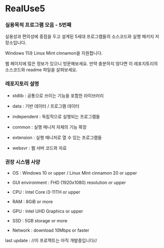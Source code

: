 # RealUse5

### 실용목적 프로그램 모음 - 5번째

실용성과 편의성에 중점을 두고 설계된 5세대 프로그램들의 소스코드와 실행 패키지 저장소입니다.

Windows 11과 Linux Mint cinnamon을 지원합니다.

웹 페이지에 많은 정보가 있으니 방문해보세요. 만약 충분하지 않다면 이 레포지토리의 소스코드와 readme 파일을 살펴보세요.

### 레포지토리 설명

- stdlib : 공통으로 쓰이는 기능을 포함한 라이브러리

- data : 기반 데이터 / 프로그램 데이터

- independent : 독립적으로 실행되는 프로그램들

- common : 실행 매니저 자체의 기능 확장

- extension : 실행 매니저로 열 수 있는 프로그램들

- websvr : 웹 서버 코드와 자료

### 권장 시스템 사양

- OS : Windows 10 or upper / Linux Mint cinnamon 20 or upper

- GUI environment : FHD (1920x1080) resolution or upper

- CPU : Intel Core i3-11TH or upper

- RAM : 8GiB or more

- GPU : Intel UHD Graphics or upper

- SSD : 5GB storage or more

- Network : download 10Mbps or faster

last update : //이 프로젝트는 아직 개발중입니다//
